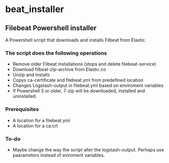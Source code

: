 # beat_installer
## Filebeat Powershell installer

A Powershell script that downloads and installs Filbeat from Elastic.

### The script does the following operations
  - Remove older Filbeat installations (stops and delete filebeat-service)
  - Download filbeat-zip-archive from Elastic.co
  - Unzip and installs
  - Copys ca-certificate and filebeat.yml from predefined location
  - Changes Logstash-output in filebeat.yml based on enviroment variables
  - If Powershell 3 or older, 7-zip will be downloaded, installed and uninstalled.
  
### Prerequisites

 - A location for a filebeat.yml
 - A location for a ca.crt


### To-do
  - Maybe change the way the script alter the logstash-output. Perhaps use paarameters instead of eviroment variables.
